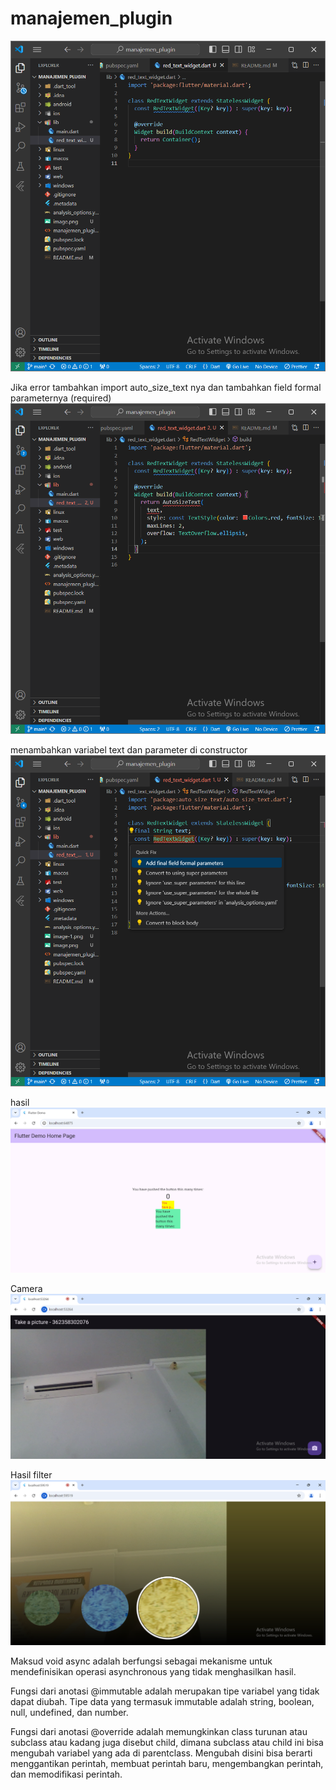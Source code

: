 # manajemen_plugin

![Screenshot manajemen_plugin](images/image-1.png)

Jika error tambahkan import auto_size_text nya dan tambahkan field formal parameternya (required)
![Screenshot manajemen_plugin](images/image.png)

menambahkan variabel text dan parameter di constructor
![Screenshot manajemen_plugin](images/image-2.png)

hasil
![Screenshot manajemen_plugin](images/image-3.png)

Camera
![Screenshot manajemen_plugin](images/image-4.png)

Hasil filter
![Screenshot manajemen_plugin](images/image-5.png)

Maksud void async adalah berfungsi sebagai mekanisme untuk mendefinisikan operasi asynchronous yang tidak menghasilkan hasil.

Fungsi dari anotasi @immutable adalah merupakan tipe variabel yang tidak dapat diubah. Tipe data yang termasuk immutable adalah string, boolean, null, undefined, dan number.

Fungsi dari anotasi @override adalah memungkinkan class turunan atau subclass atau kadang juga disebut child, dimana subclass atau child ini bisa mengubah variabel yang ada di parentclass. Mengubah disini bisa berarti menggantikan perintah, membuat perintah baru, mengembangkan perintah, dan memodifikasi perintah.